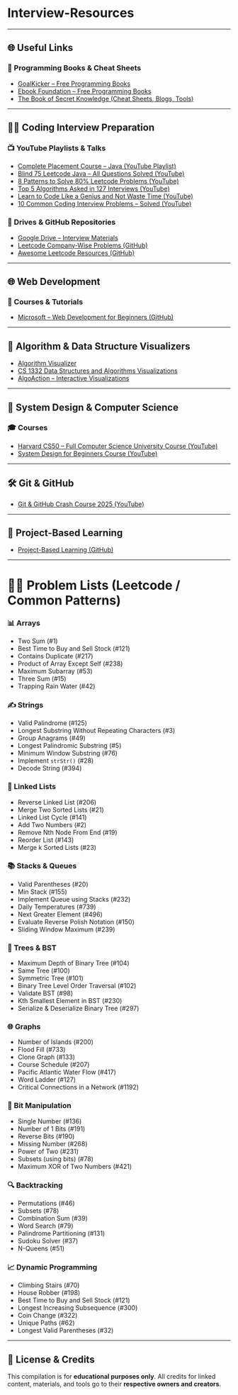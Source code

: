# Interview-Resources

---

## 🌐 Useful Links

### 📖 Programming Books & Cheat Sheets

* [GoalKicker – Free Programming Books](https://goalkicker.com/)
* [Ebook Foundation – Free Programming Books](https://github.com/EbookFoundation/free-programming-books)
* [The Book of Secret Knowledge (Cheat Sheets, Blogs, Tools)](https://github.com/trimstray/the-book-of-secret-knowledge)

---

## 👨‍💻 Coding Interview Preparation

### 📺 YouTube Playlists & Talks

* [Complete Placement Course – Java (YouTube Playlist)](https://www.youtube.com/watch?v=yRpLlJmRo2w&list=PLfqMhTWNBTe3LtFWcvwpqTkUSlB32kJop)
* [Blind 75 Leetcode Java – All Questions Solved (YouTube)](https://www.youtube.com/watch?v=PieZjz2Pyhw)
* [8 Patterns to Solve 80% Leetcode Problems (YouTube)](https://www.youtube.com/watch?v=xo7XrRVxH8Y)
* [Top 5 Algorithms Asked in 127 Interviews (YouTube)](https://www.youtube.com/watch?v=EM8IgIIiOdY)
* [Learn to Code Like a Genius and Not Waste Time (YouTube)](https://www.youtube.com/watch?v=q-_ezD9Swz4)
* [10 Common Coding Interview Problems – Solved (YouTube)](https://www.youtube.com/watch?v=Peq4GCPNC5c)

### 📁 Drives & GitHub Repositories

* [Google Drive – Interview Materials](https://drive.google.com/drive/folders/1DCD8y0XoPjgSJrTNf20QrUxSAs2xnTyf)
* [Leetcode Company-Wise Problems (GitHub)](https://github.com/liquidslr/leetcode-company-wise-problems/tree/main)
* [Awesome Leetcode Resources (GitHub)](https://github.com/ashishps1/awesome-leetcode-resources)

---

## 🌐 Web Development

### 📗 Courses & Tutorials

* [Microsoft – Web Development for Beginners (GitHub)](https://github.com/microsoft/Web-Dev-For-Beginners)

---

## 🎨 Algorithm & Data Structure Visualizers

* [Algorithm Visualizer](https://algorithm-visualizer.org/)
* [CS 1332 Data Structures and Algorithms Visualizations](https://csvistool.com/)
* [AlgoAction – Interactive Visualizations](https://www.algoaction.xyz/)

---

## 🧰 System Design & Computer Science

### 🎓 Courses

* [Harvard CS50 – Full Computer Science University Course (YouTube)](https://www.youtube.com/watch?v=LfaMVlDaQ24)
* [System Design for Beginners Course (YouTube)](https://www.youtube.com/watch?v=m8Icp_Cid5o)

---

## 🛠️ Git & GitHub

* [Git & GitHub Crash Course 2025 (YouTube)](https://www.youtube.com/watch?v=vA5TTz6BXhY)

---

## 🚀 Project-Based Learning

* [Project-Based Learning (GitHub)](https://github.com/practical-tutorials/project-based-learning)

---

# 🧑‍💻 Problem Lists (Leetcode / Common Patterns)

### 📊 Arrays

* Two Sum (#1)
* Best Time to Buy and Sell Stock (#121)
* Contains Duplicate (#217)
* Product of Array Except Self (#238)
* Maximum Subarray (#53)
* Three Sum (#15)
* Trapping Rain Water (#42)

### ✍️ Strings

* Valid Palindrome (#125)
* Longest Substring Without Repeating Characters (#3)
* Group Anagrams (#49)
* Longest Palindromic Substring (#5)
* Minimum Window Substring (#76)
* Implement `strStr()` (#28)
* Decode String (#394)

### 🔗 Linked Lists

* Reverse Linked List (#206)
* Merge Two Sorted Lists (#21)
* Linked List Cycle (#141)
* Add Two Numbers (#2)
* Remove Nth Node From End (#19)
* Reorder List (#143)
* Merge k Sorted Lists (#23)

### 📚 Stacks & Queues

* Valid Parentheses (#20)
* Min Stack (#155)
* Implement Queue using Stacks (#232)
* Daily Temperatures (#739)
* Next Greater Element (#496)
* Evaluate Reverse Polish Notation (#150)
* Sliding Window Maximum (#239)

### 🌲 Trees & BST

* Maximum Depth of Binary Tree (#104)
* Same Tree (#100)
* Symmetric Tree (#101)
* Binary Tree Level Order Traversal (#102)
* Validate BST (#98)
* Kth Smallest Element in BST (#230)
* Serialize & Deserialize Binary Tree (#297)

### 🌐 Graphs

* Number of Islands (#200)
* Flood Fill (#733)
* Clone Graph (#133)
* Course Schedule (#207)
* Pacific Atlantic Water Flow (#417)
* Word Ladder (#127)
* Critical Connections in a Network (#1192)

### 🧮 Bit Manipulation

* Single Number (#136)
* Number of 1 Bits (#191)
* Reverse Bits (#190)
* Missing Number (#268)
* Power of Two (#231)
* Subsets (using bits) (#78)
* Maximum XOR of Two Numbers (#421)

### 🔍 Backtracking

* Permutations (#46)
* Subsets (#78)
* Combination Sum (#39)
* Word Search (#79)
* Palindrome Partitioning (#131)
* Sudoku Solver (#37)
* N-Queens (#51)

### 📈 Dynamic Programming

* Climbing Stairs (#70)
* House Robber (#198)
* Best Time to Buy and Sell Stock (#121)
* Longest Increasing Subsequence (#300)
* Coin Change (#322)
* Unique Paths (#62)
* Longest Valid Parentheses (#32)

---

## 📜 License & Credits

This compilation is for **educational purposes only**.
All credits for linked content, materials, and tools go to their **respective owners and creators**.

